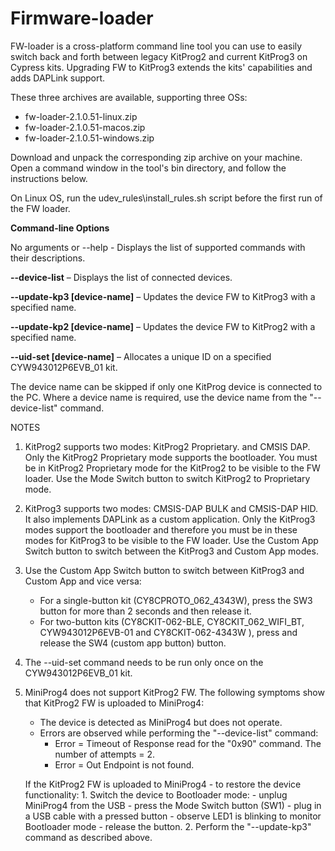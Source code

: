 # Firmware-loader

FW-loader is a cross-platform command line tool you can use to easily switch back and forth between legacy KitProg2 and current KitProg3 on Cypress kits. Upgrading FW to KitProg3 extends the kits' capabilities and adds DAPLink support.

These three archives are available, supporting three OSs:

- fw-loader-2.1.0.51-linux.zip
- fw-loader-2.1.0.51-macos.zip
- fw-loader-2.1.0.51-windows.zip

Download and unpack the corresponding zip archive on your machine. Open a command window in the tool's bin directory, and follow the instructions below.

On Linux OS, run the udev_rules\install_rules.sh script before the first run of the FW loader.

**Command-line Options**

No arguments or --help - Displays the list of supported commands with their descriptions.

**--device-list** – Displays the list of connected devices.

**--update-kp3 [device-name]** – Updates the device FW to KitProg3 with a specified name.

**--update-kp2 [device-name]** – Updates the device FW to KitProg2 with a specified name.

**--uid-set [device-name]** – Allocates a unique ID on a specified CYW943012P6EVB_01 kit.

The device name can be skipped if only one KitProg device is connected to the PC. Where a device name is required, use the device name from the "--device-list" command.


NOTES 

1.  KitProg2 supports two modes: KitProg2 Proprietary. and CMSIS DAP. Only the KitProg2 Proprietary mode supports the bootloader. You must be in KitProg2 Proprietary mode for the KitProg2 to be visible to the FW loader. Use the Mode Switch button to switch KitProg2 to Proprietary mode.

2.  KitProg3 supports two modes: CMSIS-DAP BULK and CMSIS-DAP HID. It also implements DAPLink as a custom application.     Only the KitProg3 modes support the bootloader and therefore you must be in these modes for KitProg3 to be visible to the FW loader. Use the Custom App Switch button to switch between the KitProg3 and Custom App modes.
  
3. Use the Custom App Switch button to switch between KitProg3 and Custom App and vice versa:
    - For a single-button kit (CY8CPROTO_062_4343W), press the SW3 button for more than 2 seconds and then release it.
    - For two-button kits (CY8CKIT-062-BLE, CY8CKIT_062_WIFI_BT, CYW943012P6EVB-01 and 
CY8CKIT-062-4343W ), press and release the SW4 (custom app button) button.

4. The --uid-set command needs to be run only once on the CYW943012P6EVB_01 kit.
  
5.  MiniProg4 does not support KitProg2 FW. 
    The following symptoms show that KitProg2 FW is uploaded to MiniProg4:
    - The device is detected as MiniProg4 but does not operate.
    - Errors are observed while performing the "--device-list" command:
        - Error =  Timeout of Response read for the "0x90" command. The number of attempts = 2.
        - Error =  Out Endpoint is not found.

    If the KitProg2 FW is uploaded to MiniProg4 - to restore the device functionality:
        1. Switch the device to Bootloader mode:
            - unplug MiniProg4 from the USB
            - press the Mode Switch button (SW1)
            - plug in a USB cable with a pressed button
            - observe LED1 is blinking to monitor Bootloader mode
            - release the button.
        2. Perform the "--update-kp3" command as described above.
